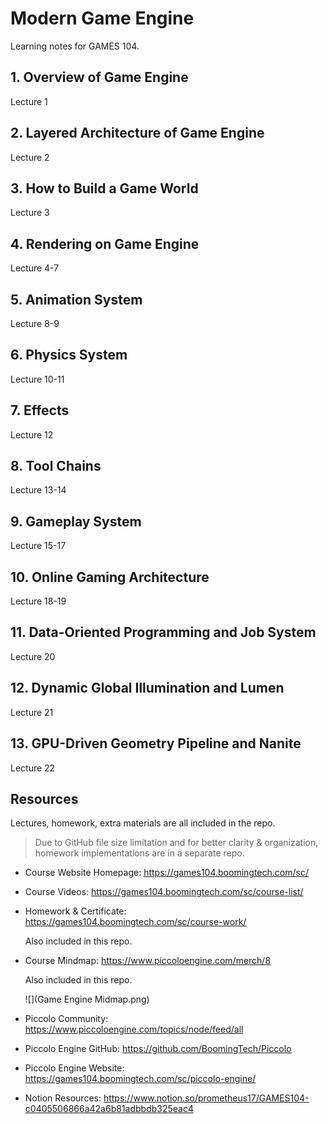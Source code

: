 # Modern Game Engine
Learning notes for GAMES 104.



## 1. Overview of Game Engine

Lecture 1



## 2. Layered Architecture of Game Engine

Lecture 2



## 3. How to Build a Game World

Lecture 3



## 4. Rendering on Game Engine

Lecture 4-7



## 5. Animation System

Lecture 8-9



## 6. Physics System

Lecture 10-11



## 7. Effects

Lecture 12



## 8. Tool Chains

Lecture 13-14



## 9. Gameplay System

Lecture 15-17



## 10. Online Gaming Architecture

Lecture 18-19



## 11. Data-Oriented Programming and Job System

Lecture 20



## 12. Dynamic Global Illumination and Lumen

Lecture 21



## 13. GPU-Driven Geometry Pipeline and Nanite

Lecture 22



## Resources

Lectures, homework, extra materials are all included in the repo.

> Due to GitHub file size limitation and for better clarity & organization, homework implementations are in a separate repo.

- Course Website Homepage: https://games104.boomingtech.com/sc/

- Course Videos: https://games104.boomingtech.com/sc/course-list/

- Homework & Certificate: https://games104.boomingtech.com/sc/course-work/

  Also included in this repo.

- Course Mindmap: https://www.piccoloengine.com/merch/8

  Also included in this repo.

  ![](Game Engine Midmap.png)

- Piccolo Community: https://www.piccoloengine.com/topics/node/feed/all
- Piccolo Engine GitHub: https://github.com/BoomingTech/Piccolo
- Piccolo Engine Website: https://games104.boomingtech.com/sc/piccolo-engine/
- Notion Resources: https://www.notion.so/prometheus17/GAMES104-c0405506866a42a6b81adbbdb325eac4
